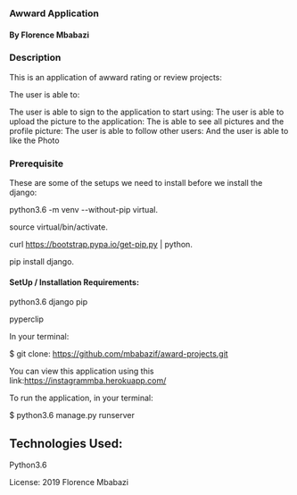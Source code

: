 ### Awward Application
#### By Florence Mbabazi
### Description
This is an application of awward rating or review projects:

The user is able to:

The user is able to sign to the application to start using: The user is able to upload the picture to the application: The is able to see all pictures and the profile picture: The user is able to follow other users: And the user is able to like the Photo

### Prerequisite
These are some of the setups we need to install before we install the django:

python3.6 -m venv --without-pip virtual.

source virtual/bin/activate.

curl https://bootstrap.pypa.io/get-pip.py | python.

pip install django.

#### SetUp / Installation Requirements:
python3.6 django pip

pyperclip

In your terminal:

$ git clone: https://github.com/mbabazif/award-projects.git

You can view this application using this link:https://instagrammba.herokuapp.com/

To run the application, in your terminal:

$ python3.6 manage.py runserver


## Technologies Used:

Python3.6

License: 2019 Florence Mbabazi



